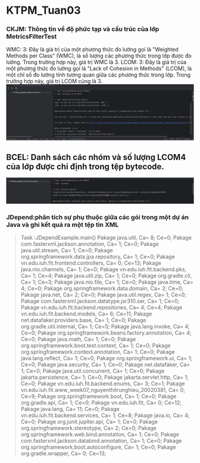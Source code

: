 # KTPM_Tuan03

### CKJM:  Thông tin về độ phức tạp và cấu trúc của lớp MetricsFilterTest
WMC: 3: Đây là giá trị của một phương thức đo lường gọi là "Weighted Methods per Class" (WMC), là số lượng các phương thức trong lớp được đo lường. Trong trường hợp này, giá trị WMC là 3.
LCOM: 3: Đây là giá trị của một phương thức đo lường gọi là "Lack of Cohesion in Methods" (LCOM), là một chỉ số đo lường tính tương quan giữa các phương thức trong lớp. Trong trường hợp này, giá trị LCOM cũng là 3.
![screenshot_1714056304.png](img%2Fscreenshot_1714056304.png)

## BCEL: Danh sách các nhóm và số lượng LCOM4 của lớp được chỉ định trong tệp bytecode.
![screenshot_1714060482.png](img%2Fscreenshot_1714060482.png)
### JDepend:phân tích sự phụ thuộc giữa các gói trong một dự án Java và ghi kết quả ra một tệp tin XML
> Task :JDependExample.main()
Pakage java.util, Ca= 8; Ce=0;
Pakage com.fasterxml.jackson.annotation, Ca= 1; Ce=0;
Pakage java.util.stream, Ca= 1; Ce=0;
Pakage org.springframework.data.jpa.repository, Ca= 1; Ce=0;
Pakage vn.edu.iuh.fit.frontend.controllers, Ca= 0; Ce=13;
Pakage java.nio.channels, Ca= 1; Ce=0;
Pakage vn.edu.iuh.fit.backend.pks, Ca= 1; Ce=4;
Pakage java.util.zip, Ca= 1; Ce=0;
Pakage org.gradle.cli, Ca= 1; Ce=3;
Pakage java.nio.file, Ca= 1; Ce=0;
Pakage java.time, Ca= 4; Ce=0;
Pakage org.springframework.data.domain, Ca= 2; Ce=0;
Pakage java.net, Ca= 2; Ce=0;
Pakage java.util.regex, Ca= 1; Ce=0;
Pakage com.fasterxml.jackson.datatype.jsr310.ser, Ca= 1; Ce=0;
Pakage vn.edu.iuh.fit.backend.repositories, Ca= 4; Ce=4;
Pakage vn.edu.iuh.fit.backend.models, Ca= 6; Ce=11;
Pakage net.datafaker.providers.base, Ca= 1; Ce=0;
Pakage org.gradle.util.internal, Ca= 1; Ce=5;
Pakage java.lang.invoke, Ca= 4; Ce=0;
Pakage org.springframework.beans.factory.annotation, Ca= 4; Ce=0;
Pakage java.math, Ca= 1; Ce=0;
Pakage org.springframework.boot.test.context, Ca= 1; Ce=0;
Pakage org.springframework.context.annotation, Ca= 1; Ce=0;
Pakage java.lang.reflect, Ca= 1; Ce=0;
Pakage org.springframework.ui, Ca= 1; Ce=0;
Pakage java.security, Ca= 1; Ce=0;
Pakage net.datafaker, Ca= 1; Ce=0;
Pakage java.util.concurrent, Ca= 1; Ce=0;
Pakage jakarta.persistence, Ca= 1; Ce=0;
Pakage jakarta.servlet.http, Ca= 1; Ce=0;
Pakage vn.edu.iuh.fit.backend.enums, Ca= 3; Ce=1;
Pakage vn.edu.iuh.fit.www_week07_nguyenthitrunghieu_20020381, Ca= 0; Ce=9;
Pakage org.springframework.boot, Ca= 1; Ce=0;
Pakage org.gradle.api, Ca= 1; Ce=0;
Pakage vn.edu.iuh.fit, Ca= 0; Ce=12;
Pakage java.lang, Ca= 11; Ce=0;
Pakage vn.edu.iuh.fit.backend.services, Ca= 1; Ce=8;
Pakage java.io, Ca= 4; Ce=0;
Pakage org.junit.jupiter.api, Ca= 1; Ce=0;
Pakage org.springframework.stereotype, Ca= 2; Ce=0;
Pakage org.springframework.web.bind.annotation, Ca= 1; Ce=0;
Pakage com.fasterxml.jackson.databind.annotation, Ca= 1; Ce=0;
Pakage org.springframework.boot.autoconfigure, Ca= 1; Ce=0;
Pakage org.gradle.wrapper, Ca= 0; Ce=13;